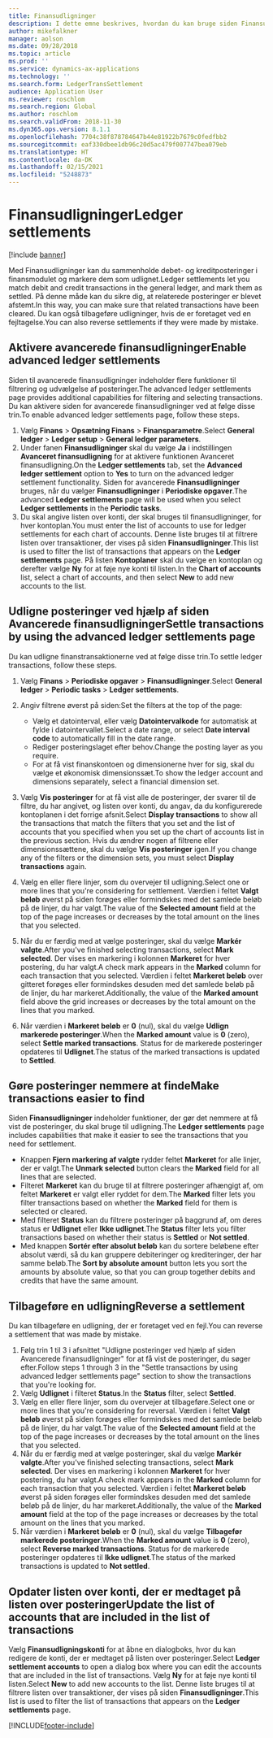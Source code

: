 ```yaml
---
title: Finansudligninger
description: I dette emne beskrives, hvordan du kan bruge siden Finansudligninger til at udligne finansposteringer og tilbageføre udligninger.
author: mikefalkner
manager: aolson
ms.date: 09/28/2018
ms.topic: article
ms.prod: ''
ms.service: dynamics-ax-applications
ms.technology: ''
ms.search.form: LedgerTransSettlement
audience: Application User
ms.reviewer: roschlom
ms.search.region: Global
ms.author: roschlom
ms.search.validFrom: 2018-11-30
ms.dyn365.ops.version: 8.1.1
ms.openlocfilehash: 7704c38f878784647b44e81922b7679c0fedfbb2
ms.sourcegitcommit: eaf330dbee1db96c20d5ac479f007747bea079eb
ms.translationtype: HT
ms.contentlocale: da-DK
ms.lasthandoff: 02/15/2021
ms.locfileid: "5248873"
---
```

# <a name="ledger-settlements"></a><span data-ttu-id="7ad47-103">Finansudligninger</span><span class="sxs-lookup"><span data-stu-id="7ad47-103">Ledger settlements</span></span>

[!include [banner](../includes/banner.md)]

<span data-ttu-id="7ad47-104">Med Finansudligninger kan du sammenholde debet- og kreditposteringer i finansmodulet og markere dem som udlignet.</span><span class="sxs-lookup"><span data-stu-id="7ad47-104">Ledger settlements let you match debit and credit transactions in the general ledger, and mark them as settled.</span></span> <span data-ttu-id="7ad47-105">På denne måde kan du sikre dig, at relaterede posteringer er blevet afstemt.</span><span class="sxs-lookup"><span data-stu-id="7ad47-105">In this way, you can make sure that related transactions have been cleared.</span></span> <span data-ttu-id="7ad47-106">Du kan også tilbageføre udligninger, hvis de er foretaget ved en fejltagelse.</span><span class="sxs-lookup"><span data-stu-id="7ad47-106">You can also reverse settlements if they were made by mistake.</span></span>

## <a name="enable-advanced-ledger-settlements"></a><span data-ttu-id="7ad47-107">Aktivere avancerede finansudligninger</span><span class="sxs-lookup"><span data-stu-id="7ad47-107">Enable advanced ledger settlements</span></span>

<span data-ttu-id="7ad47-108">Siden til avancerede finansudligninger indeholder flere funktioner til filtrering og udvælgelse af posteringer.</span><span class="sxs-lookup"><span data-stu-id="7ad47-108">The advanced ledger settlements page provides additional capabilities for filtering and selecting transactions.</span></span> <span data-ttu-id="7ad47-109">Du kan aktivere siden for avancerede finansudligninger ved at følge disse trin.</span><span class="sxs-lookup"><span data-stu-id="7ad47-109">To enable advanced ledger settlements page, follow these steps.</span></span>

1. <span data-ttu-id="7ad47-110">Vælg **Finans** \> **Opsætning Finans** \> **Finansparametre**.</span><span class="sxs-lookup"><span data-stu-id="7ad47-110">Select **General ledger** \> **Ledger setup** \> **General ledger parameters**.</span></span> 
2. <span data-ttu-id="7ad47-111">Under fanen **Finansudligninger** skal du vælge **Ja** i indstillingen **Avanceret finansudligning** for at aktivere funktionen Avanceret finansudligning.</span><span class="sxs-lookup"><span data-stu-id="7ad47-111">On the **Ledger settlements** tab, set the **Advanced ledger settlement** option to **Yes** to turn on the advanced ledger settlement functionality.</span></span> <span data-ttu-id="7ad47-112">Siden for avancerede **Finansudligninger** bruges, når du vælger **Finansudligninger** i **Periodiske opgaver**.</span><span class="sxs-lookup"><span data-stu-id="7ad47-112">The advanced **Ledger settlements** page will be used when you select **Ledger settlements** in the **Periodic tasks**.</span></span> 
3. <span data-ttu-id="7ad47-113">Du skal angive listen over konti, der skal bruges til finansudligninger, for hver kontoplan.</span><span class="sxs-lookup"><span data-stu-id="7ad47-113">You must enter the list of accounts to use for ledger settlements for each chart of accounts.</span></span> <span data-ttu-id="7ad47-114">Denne liste bruges til at filtrere listen over transaktioner, der vises på siden **Finansudligninger**.</span><span class="sxs-lookup"><span data-stu-id="7ad47-114">This list is used to filter the list of transactions that appears on the **Ledger settlements** page.</span></span> <span data-ttu-id="7ad47-115">På listen **Kontoplaner** skal du vælge en kontoplan og derefter vælge **Ny** for at føje nye konti til listen.</span><span class="sxs-lookup"><span data-stu-id="7ad47-115">In the **Chart of accounts** list, select a chart of accounts, and then select **New** to add new accounts to the list.</span></span>

## <a name="settle-transactions-by-using-the-advanced-ledger-settlements-page"></a><span data-ttu-id="7ad47-116">Udligne posteringer ved hjælp af siden Avancerede finansudligninger</span><span class="sxs-lookup"><span data-stu-id="7ad47-116">Settle transactions by using the advanced ledger settlements page</span></span>

<span data-ttu-id="7ad47-117">Du kan udligne finanstransaktionerne ved at følge disse trin.</span><span class="sxs-lookup"><span data-stu-id="7ad47-117">To settle ledger transactions, follow these steps.</span></span>

1. <span data-ttu-id="7ad47-118">Vælg **Finans** \> **Periodiske opgaver** \> **Finansudligninger**.</span><span class="sxs-lookup"><span data-stu-id="7ad47-118">Select **General ledger** \> **Periodic tasks** \> **Ledger settlements**.</span></span>
2. <span data-ttu-id="7ad47-119">Angiv filtrene øverst på siden:</span><span class="sxs-lookup"><span data-stu-id="7ad47-119">Set the filters at the top of the page:</span></span>

    - <span data-ttu-id="7ad47-120">Vælg et datointerval, eller vælg **Datointervalkode** for automatisk at fylde i datointervallet.</span><span class="sxs-lookup"><span data-stu-id="7ad47-120">Select a date range, or select **Date interval code** to automatically fill in the date range.</span></span>
    - <span data-ttu-id="7ad47-121">Rediger posteringslaget efter behov.</span><span class="sxs-lookup"><span data-stu-id="7ad47-121">Change the posting layer as you require.</span></span>
    - <span data-ttu-id="7ad47-122">For at få vist finanskontoen og dimensionerne hver for sig, skal du vælge et økonomisk dimensionssæt.</span><span class="sxs-lookup"><span data-stu-id="7ad47-122">To show the ledger account and dimensions separately, select a financial dimension set.</span></span>

3. <span data-ttu-id="7ad47-123">Vælg **Vis posteringer** for at få vist alle de posteringer, der svarer til de filtre, du har angivet, og listen over konti, du angav, da du konfigurerede kontoplanen i det forrige afsnit.</span><span class="sxs-lookup"><span data-stu-id="7ad47-123">Select **Display transactions** to show all the transactions that match the filters that you set and the list of accounts that you specified when you set up the chart of accounts list in the previous section.</span></span> <span data-ttu-id="7ad47-124">Hvis du ændrer nogen af filtrene eller dimensionssættene, skal du vælge **Vis posteringer** igen.</span><span class="sxs-lookup"><span data-stu-id="7ad47-124">If you change any of the filters or the dimension sets, you must select **Display transactions** again.</span></span>
4. <span data-ttu-id="7ad47-125">Vælg en eller flere linjer, som du overvejer til udligning.</span><span class="sxs-lookup"><span data-stu-id="7ad47-125">Select one or more lines that you're considering for settlement.</span></span> <span data-ttu-id="7ad47-126">Værdien i feltet **Valgt beløb** øverst på siden forøges eller formindskes med det samlede beløb på de linjer, du har valgt.</span><span class="sxs-lookup"><span data-stu-id="7ad47-126">The value of the **Selected amount** field at the top of the page increases or decreases by the total amount on the lines that you selected.</span></span>
5. <span data-ttu-id="7ad47-127">Når du er færdig med at vælge posteringer, skal du vælge **Markér valgte**.</span><span class="sxs-lookup"><span data-stu-id="7ad47-127">After you've finished selecting transactions, select **Mark selected**.</span></span> <span data-ttu-id="7ad47-128">Der vises en markering i kolonnen **Markeret** for hver postering, du har valgt.</span><span class="sxs-lookup"><span data-stu-id="7ad47-128">A check mark appears in the **Marked** column for each transaction that you selected.</span></span> <span data-ttu-id="7ad47-129">Værdien i feltet **Markeret beløb** over gitteret forøges eller formindskes desuden med det samlede beløb på de linjer, du har markeret.</span><span class="sxs-lookup"><span data-stu-id="7ad47-129">Additionally, the value of the **Marked amount** field above the grid increases or decreases by the total amount on the lines that you marked.</span></span>
6. <span data-ttu-id="7ad47-130">Når værdien i **Markeret beløb** er **0** (nul), skal du vælge **Udlign markerede posteringer**.</span><span class="sxs-lookup"><span data-stu-id="7ad47-130">When the **Marked amount** value is **0** (zero), select **Settle marked transactions**.</span></span> <span data-ttu-id="7ad47-131">Status for de markerede posteringer opdateres til **Udlignet**.</span><span class="sxs-lookup"><span data-stu-id="7ad47-131">The status of the marked transactions is updated to **Settled**.</span></span>

## <a name="make-transactions-easier-to-find"></a><span data-ttu-id="7ad47-132">Gøre posteringer nemmere at finde</span><span class="sxs-lookup"><span data-stu-id="7ad47-132">Make transactions easier to find</span></span>

<span data-ttu-id="7ad47-133">Siden **Finansudligninger** indeholder funktioner, der gør det nemmere at få vist de posteringer, du skal bruge til udligning.</span><span class="sxs-lookup"><span data-stu-id="7ad47-133">The **Ledger settlements** page includes capabilities that make it easier to see the transactions that you need for settlement.</span></span>

- <span data-ttu-id="7ad47-134">Knappen **Fjern markering af valgte** rydder feltet **Markeret** for alle linjer, der er valgt.</span><span class="sxs-lookup"><span data-stu-id="7ad47-134">The **Unmark selected** button clears the **Marked** field for all lines that are selected.</span></span>
- <span data-ttu-id="7ad47-135">Filteret **Markeret** kan du bruge til at filtrere posteringer afhængigt af, om feltet **Markeret** er valgt eller ryddet for dem.</span><span class="sxs-lookup"><span data-stu-id="7ad47-135">The **Marked** filter lets you filter transactions based on whether the **Marked** field for them is selected or cleared.</span></span>
- <span data-ttu-id="7ad47-136">Med filteret **Status** kan du filtrere posteringer på baggrund af, om deres status er **Udlignet** eller **Ikke udlignet**.</span><span class="sxs-lookup"><span data-stu-id="7ad47-136">The **Status** filter lets you filter transactions based on whether their status is **Settled** or **Not settled**.</span></span>
- <span data-ttu-id="7ad47-137">Med knappen **Sortér efter absolut beløb** kan du sortere beløbene efter absolut værdi, så du kan gruppere debiteringer og krediteringer, der har samme beløb.</span><span class="sxs-lookup"><span data-stu-id="7ad47-137">The **Sort by absolute amount** button lets you sort the amounts by absolute value, so that you can group together debits and credits that have the same amount.</span></span>

## <a name="reverse-a-settlement"></a><span data-ttu-id="7ad47-138">Tilbageføre en udligning</span><span class="sxs-lookup"><span data-stu-id="7ad47-138">Reverse a settlement</span></span>

<span data-ttu-id="7ad47-139">Du kan tilbageføre en udligning, der er foretaget ved en fejl.</span><span class="sxs-lookup"><span data-stu-id="7ad47-139">You can reverse a settlement that was made by mistake.</span></span>

1. <span data-ttu-id="7ad47-140">Følg trin 1 til 3 i afsnittet "Udligne posteringer ved hjælp af siden Avancerede finansudligninger" for at få vist de posteringer, du søger efter.</span><span class="sxs-lookup"><span data-stu-id="7ad47-140">Follow steps 1 through 3 in the "Settle transactions by using advanced ledger settlements page" section to show the transactions that you're looking for.</span></span>
2. <span data-ttu-id="7ad47-141">Vælg **Udlignet** i filteret **Status**.</span><span class="sxs-lookup"><span data-stu-id="7ad47-141">In the **Status** filter, select **Settled**.</span></span>
3. <span data-ttu-id="7ad47-142">Vælg en eller flere linjer, som du overvejer at tilbageføre.</span><span class="sxs-lookup"><span data-stu-id="7ad47-142">Select one or more lines that you're considering for reversal.</span></span> <span data-ttu-id="7ad47-143">Værdien i feltet **Valgt beløb** øverst på siden forøges eller formindskes med det samlede beløb på de linjer, du har valgt.</span><span class="sxs-lookup"><span data-stu-id="7ad47-143">The value of the **Selected amount** field at the top of the page increases or decreases by the total amount on the lines that you selected.</span></span>
4. <span data-ttu-id="7ad47-144">Når du er færdig med at vælge posteringer, skal du vælge **Markér valgte**.</span><span class="sxs-lookup"><span data-stu-id="7ad47-144">After you've finished selecting transactions, select **Mark selected**.</span></span> <span data-ttu-id="7ad47-145">Der vises en markering i kolonnen **Markeret** for hver postering, du har valgt.</span><span class="sxs-lookup"><span data-stu-id="7ad47-145">A check mark appears in the **Marked** column for each transaction that you selected.</span></span> <span data-ttu-id="7ad47-146">Værdien i feltet **Markeret beløb** øverst på siden forøges eller formindskes desuden med det samlede beløb på de linjer, du har markeret.</span><span class="sxs-lookup"><span data-stu-id="7ad47-146">Additionally, the value of the **Marked amount** field at the top of the page increases or decreases by the total amount on the lines that you marked.</span></span>
5. <span data-ttu-id="7ad47-147">Når værdien i **Markeret beløb** er **0** (nul), skal du vælge **Tilbagefør markerede posteringer**.</span><span class="sxs-lookup"><span data-stu-id="7ad47-147">When the **Marked amount** value is **0** (zero), select **Reverse marked transactions**.</span></span> <span data-ttu-id="7ad47-148">Status for de markerede posteringer opdateres til **Ikke udlignet**.</span><span class="sxs-lookup"><span data-stu-id="7ad47-148">The status of the marked transactions is updated to **Not settled**.</span></span>

## <a name="update-the-list-of-accounts-that-are-included-in-the-list-of-transactions"></a><span data-ttu-id="7ad47-149">Opdater listen over konti, der er medtaget på listen over posteringer</span><span class="sxs-lookup"><span data-stu-id="7ad47-149">Update the list of accounts that are included in the list of transactions</span></span>

<span data-ttu-id="7ad47-150">Vælg **Finansudligningskonti** for at åbne en dialogboks, hvor du kan redigere de konti, der er medtaget på listen over posteringer.</span><span class="sxs-lookup"><span data-stu-id="7ad47-150">Select **Ledger settlement accounts** to open a dialog box where you can edit the accounts that are included in the list of transactions.</span></span> <span data-ttu-id="7ad47-151">Vælg **Ny** for at føje nye konti til listen.</span><span class="sxs-lookup"><span data-stu-id="7ad47-151">Select **New** to add new accounts to the list.</span></span> <span data-ttu-id="7ad47-152">Denne liste bruges til at filtrere listen over transaktioner, der vises på siden **Finansudligninger**.</span><span class="sxs-lookup"><span data-stu-id="7ad47-152">This list is used to filter the list of transactions that appears on the **Ledger settlements** page.</span></span>


[!INCLUDE[footer-include](../../includes/footer-banner.md)]